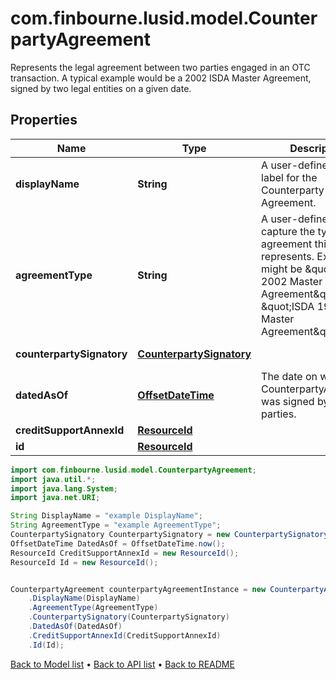# com.finbourne.lusid.model.CounterpartyAgreement
Represents the legal agreement between two parties engaged in an OTC transaction.  A typical example would be a 2002 ISDA Master Agreement, signed by two legal entities on a given date.

## Properties

Name | Type | Description | Notes
------------ | ------------- | ------------- | -------------
**displayName** | **String** | A user-defined display label for the Counterparty Agreement. | [default to String]
**agreementType** | **String** | A user-defined field to capture the type of agreement this represents. Examples might be \&quot;ISDA 2002 Master Agreement\&quot; or \&quot;ISDA 1992 Master Agreement\&quot;. | [default to String]
**counterpartySignatory** | [**CounterpartySignatory**](CounterpartySignatory.md) |  | [default to CounterpartySignatory]
**datedAsOf** | [**OffsetDateTime**](OffsetDateTime.md) | The date on which the CounterpartyAgreement was signed by both parties. | [default to OffsetDateTime]
**creditSupportAnnexId** | [**ResourceId**](ResourceId.md) |  | [default to ResourceId]
**id** | [**ResourceId**](ResourceId.md) |  | [default to ResourceId]

```java
import com.finbourne.lusid.model.CounterpartyAgreement;
import java.util.*;
import java.lang.System;
import java.net.URI;

String DisplayName = "example DisplayName";
String AgreementType = "example AgreementType";
CounterpartySignatory CounterpartySignatory = new CounterpartySignatory();
OffsetDateTime DatedAsOf = OffsetDateTime.now();
ResourceId CreditSupportAnnexId = new ResourceId();
ResourceId Id = new ResourceId();


CounterpartyAgreement counterpartyAgreementInstance = new CounterpartyAgreement()
    .DisplayName(DisplayName)
    .AgreementType(AgreementType)
    .CounterpartySignatory(CounterpartySignatory)
    .DatedAsOf(DatedAsOf)
    .CreditSupportAnnexId(CreditSupportAnnexId)
    .Id(Id);
```


[Back to Model list](../README.md#documentation-for-models) &#8226; [Back to API list](../README.md#documentation-for-api-endpoints) &#8226; [Back to README](../README.md)
